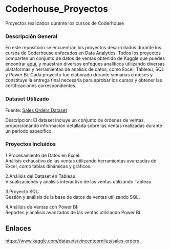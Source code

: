 # Coderhouse_Proyectos
Proyectos realizados durante los cursos de Coderhouse

### Descripción General

En este repositorio se encuentran los proyectos desarrollados durante los cursos de Coderhouse enfocados en Data Analytics. Todos los proyectos comparten un conjunto de datos de ventas obtenido de Kaggle que puedes encontrar [aquí](https://www.kaggle.com/datasets/vincentcornlius/sales-orders), y muestran diversos enfoques analíticos utilizando diversas plataformas y herramientas de analisis de datos, como Excel, Tableau, SQL y Power Bi. Cada proyecto fue elaborado durante semanas o meses y constituye la entrega final necesaria para aprobar los cursos y obtener las certificaciones correspondientes.


### Dataset Utilizado
Fuente: [Sales Orders Dataset](https://www.kaggle.com/datasets/vincentcornlius/sales-orders)

Descripción: El dataset incluye un conjunto de órdenes de ventas, proporcionando información detallada sobre las ventas realizadas durante un periodo específico.

### Proyectos Incluidos
1.Procesamiento de Datos en Excel:  
  Análisis exhaustivo de las ventas utilizando herramientas avanzadas de Excel, como tablas dinámicas y gráficos.


2.Análisis del Dataset en Tableau:  
  Visualizaciones y análisis interactivo de las ventas utilizando Tableau.


3.Proyecto SQL:  
  Gestión y análisis de la base de datos de ventas utilizando SQL.


4.Análisis de Ventas con Power BI:  
  Reportes y análisis avanzados de las ventas utilizando Power BI.


## Enlaces
https://www.kaggle.com/datasets/vincentcornlius/sales-orders
